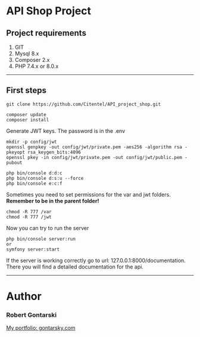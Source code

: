 # API Shop Project

## Project requirements 

1. GIT
1. Mysql 8.x
1. Composer 2.x
1. PHP 7.4.x or 8.0.x

<hr/>

## First steps
```
git clone https://github.com/Citentel/API_project_shop.git
```
```
composer update
composer install
```
Generate JWT keys. The password is in the .env 
```
mkdir -p config/jwt
openssl genpkey -out config/jwt/private.pem -aes256 -algorithm rsa -pkeyopt rsa_keygen_bits:4096
openssl pkey -in config/jwt/private.pem -out config/jwt/public.pem -pubout
```
```
php bin/console d:d:c
php bin/console d:s:u --force
php bin/console e:c:f
```
Sometimes you need to set permissions for the var and jwt folders. **Remember to be in the parent folder!**
```
chmod -R 777 /var
chmod -R 777 /jwt
```
Now you can try to run the server 
```
php bin/console server:run
or
symfony server:start
```
If the server is working correctly go to url: 127.0.0.1:8000/documentation. There you will find a detailed documentation for the api.

<hr/>

# Author 

### Robert Gontarski
[My portfolio: gontarsky.com](https://gontarsky.com)

